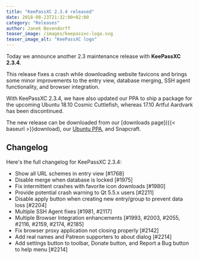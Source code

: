 ```yaml
---
title: "KeePassXC 2.3.4 released"
date: 2018-08-23T21:32:00+02:00
category: "Releases"
author: Janek Bevendorff
teaser_image: /images/keepassxc-logo.svg
teaser_image_alt: "KeePassXC logo"
---
```


Today we announce another 2.3 maintenance release with **KeePassXC 2.3.4**.

This release fixes a crash while downloading website favicons and brings
some minor improvements to the entry view, database merging, SSH agent
functionality, and browser integration.

With KeePassXC 2.3.4, we have also updated our PPA to ship a package for
the upcoming Ubuntu 18.10 Cosmic Cuttlefish, whereas 17.10 Artful Aardvark
has been discontinued.

<!--more-->

The new release can be downloaded from our
[downloads page]({{< baseurl >}}download), our
[Ubuntu PPA](https://launchpad.net/~phoerious/+archive/ubuntu/keepassxc/),
and Snapcraft.

## Changelog

Here's the full changelog for KeePassXC 2.3.4:

- Show all URL schemes in entry view [#1768]
- Disable merge when database is locked [#1975]
- Fix intermittent crashes with favorite icon downloads [#1980]
- Provide potential crash warning to Qt 5.5.x users [#2211]
- Disable apply button when creating new entry/group to prevent data loss [#2204]
- Multiple SSH Agent fixes [#1981, #2117]
- Multiple Browser Integration enhancements [#1993, #2003, #2055, #2116, #2159, #2174, #2185]
- Fix browser proxy application not closing properly [#2142]
- Add real names and Patreon supporters to about dialog [#2214]
- Add settings button to toolbar, Donate button, and Report a Bug button to help menu [#2214]
